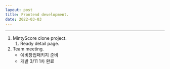 ```yaml
---
layout: post
title: Frontend development.
date: 2022-03-03
---
```


***

1. MintyScore clone project.
    1. Ready detail page.
2. Team meeting.
    * 예비창업패키지 준비
    * 개발 3/11 1차 완료